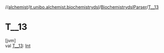 //[alchemist](../../../index.md)/[it.unibo.alchemist.biochemistrydsl](../index.md)/[BiochemistrydslParser](index.md)/[T__13](-t__13.md)

# T__13

[jvm]\
val [T__13](-t__13.md): [Int](https://kotlinlang.org/api/latest/jvm/stdlib/kotlin/-int/index.html)
